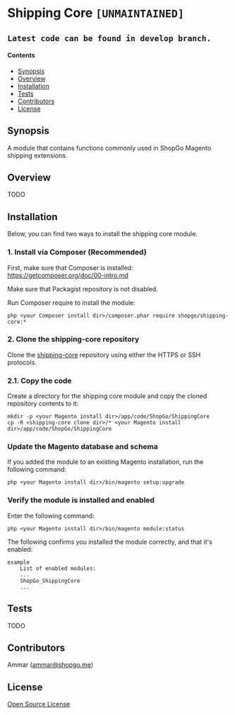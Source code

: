 Shipping Core `[UNMAINTAINED]`
==============================

## `Latest code can be found in develop branch.`

#### Contents
*   [Synopsis](#syn)
*   [Overview](#over)
*   [Installation](#install)
*   [Tests](#tests)
*   [Contributors](#contrib)
*   [License](#lic)


## <a name="syn"></a>Synopsis

A module that contains functions commonly used in ShopGo Magento shipping extensions.

## <a name="over"></a>Overview

TODO

## <a name="install"></a>Installation

Below, you can find two ways to install the shipping core module.

### 1. Install via Composer (Recommended)
First, make sure that Composer is installed: https://getcomposer.org/doc/00-intro.md

Make sure that Packagist repository is not disabled.

Run Composer require to install the module:

    php <your Composer install dir>/composer.phar require shopgo/shipping-core:*

### 2. Clone the shipping-core repository
Clone the <a href="https://github.com/shopgo-magento2/shipping-core" target="_blank">shipping-core</a> repository using either the HTTPS or SSH protocols.

### 2.1. Copy the code
Create a directory for the shipping core module and copy the cloned repository contents to it:

    mkdir -p <your Magento install dir>/app/code/ShopGo/ShippingCore
    cp -R <shipping-core clone dir>/* <your Magento install dir>/app/code/ShopGo/ShippingCore

### Update the Magento database and schema
If you added the module to an existing Magento installation, run the following command:

    php <your Magento install dir>/bin/magento setup:upgrade

### Verify the module is installed and enabled
Enter the following command:

    php <your Magento install dir>/bin/magento module:status

The following confirms you installed the module correctly, and that it's enabled:

    example
        List of enabled modules:
        ...
        ShopGo_ShippingCore
        ...

## <a name="tests"></a>Tests

TODO

## <a name="contrib"></a>Contributors

Ammar (<ammar@shopgo.me>)

## <a name="lic"></a>License

[Open Source License](LICENSE.txt)
